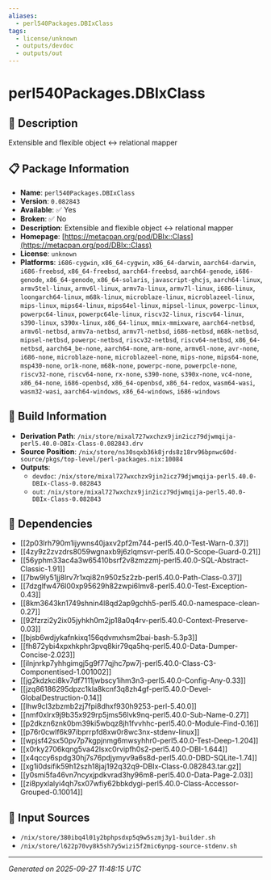```yaml
---
aliases:
  - perl540Packages.DBIxClass
tags:
  - license/unknown
  - outputs/devdoc
  - outputs/out
---
```


# perl540Packages.DBIxClass

## 📝 Description

Extensible and flexible object <-> relational mapper

## 📋 Package Information

- **Name**: `perl540Packages.DBIxClass`
- **Version**: `0.082843`
- **Available**: ✅ Yes
- **Broken**: ✅ No
- **Description**: Extensible and flexible object <-> relational mapper
- **Homepage**: [https://metacpan.org/pod/DBIx::Class](https://metacpan.org/pod/DBIx::Class)
- **License**: `unknown`
- **Platforms**: `i686-cygwin`, `x86_64-cygwin`, `x86_64-darwin`, `aarch64-darwin`, `i686-freebsd`, `x86_64-freebsd`, `aarch64-freebsd`, `aarch64-genode`, `i686-genode`, `x86_64-genode`, `x86_64-solaris`, `javascript-ghcjs`, `aarch64-linux`, `armv5tel-linux`, `armv6l-linux`, `armv7a-linux`, `armv7l-linux`, `i686-linux`, `loongarch64-linux`, `m68k-linux`, `microblaze-linux`, `microblazeel-linux`, `mips-linux`, `mips64-linux`, `mips64el-linux`, `mipsel-linux`, `powerpc-linux`, `powerpc64-linux`, `powerpc64le-linux`, `riscv32-linux`, `riscv64-linux`, `s390-linux`, `s390x-linux`, `x86_64-linux`, `mmix-mmixware`, `aarch64-netbsd`, `armv6l-netbsd`, `armv7a-netbsd`, `armv7l-netbsd`, `i686-netbsd`, `m68k-netbsd`, `mipsel-netbsd`, `powerpc-netbsd`, `riscv32-netbsd`, `riscv64-netbsd`, `x86_64-netbsd`, `aarch64_be-none`, `aarch64-none`, `arm-none`, `armv6l-none`, `avr-none`, `i686-none`, `microblaze-none`, `microblazeel-none`, `mips-none`, `mips64-none`, `msp430-none`, `or1k-none`, `m68k-none`, `powerpc-none`, `powerpcle-none`, `riscv32-none`, `riscv64-none`, `rx-none`, `s390-none`, `s390x-none`, `vc4-none`, `x86_64-none`, `i686-openbsd`, `x86_64-openbsd`, `x86_64-redox`, `wasm64-wasi`, `wasm32-wasi`, `aarch64-windows`, `x86_64-windows`, `i686-windows`

## 🔧 Build Information

- **Derivation Path**: `/nix/store/mixal727wxchzx9jin2icz79djwmqija-perl5.40.0-DBIx-Class-0.082843.drv`
- **Source Position**: `/nix/store/ns30sqxb36k8jrds8z18rv96bpnwc60d-source/pkgs/top-level/perl-packages.nix:10084`
- **Outputs**:
  - `devdoc`:  `/nix/store/mixal727wxchzx9jin2icz79djwmqija-perl5.40.0-DBIx-Class-0.082843`
  - `out`:  `/nix/store/mixal727wxchzx9jin2icz79djwmqija-perl5.40.0-DBIx-Class-0.082843`

## 🔗 Dependencies

- [[2p03lrh790m1ijywns40jaxv2pf2m744-perl5.40.0-Test-Warn-0.37]]
- [[4zy9z2zvzdrs8059wgnaxb9j6zlqmsvr-perl5.40.0-Scope-Guard-0.21]]
- [[56yphm33ac4a3w65410bsrf2v8zmzzmj-perl5.40.0-SQL-Abstract-Classic-1.91]]
- [[7bw9ly51jj8lrv7r1xqi82n950z5z2zb-perl5.40.0-Path-Class-0.37]]
- [[7dzglfw476l00xp95629h82zwpi6lmv8-perl5.40.0-Test-Exception-0.43]]
- [[8km3643kn1749shnin4l8qd2ap9gchh5-perl5.40.0-namespace-clean-0.27]]
- [[92fzrzi2y2ix05jyhkh0m2jp18a0q4rv-perl5.40.0-Context-Preserve-0.03]]
- [[bjsb6wdjykafnkixq156qdvmxhsm2bai-bash-5.3p3]]
- [[fh872ybi4xpxhkphr3pvq8kir79qa5hq-perl5.40.0-Data-Dumper-Concise-2.023]]
- [[ilnjnrkp7yhhgimgj5g9f77qjhc7pw7j-perl5.40.0-Class-C3-Componentised-1.001002]]
- [[jg2kdzkci8kv7df7111jwbscy1ihm3n3-perl5.40.0-Config-Any-0.33]]
- [[jzq86186295dpzc1kla8kcnf3q8zh4gf-perl5.40.0-Devel-GlobalDestruction-0.14]]
- [[lhw9cl3zbzmb2zj7fpi8dhxf930h9253-perl-5.40.0]]
- [[nmf0xlrx9j9b35x929rp5jms56lvk9nq-perl5.40.0-Sub-Name-0.27]]
- [[p2dkzn6znk0bm39ki5wbqz8jh1fvvhhc-perl5.40.0-Module-Find-0.16]]
- [[p76r0cwlf6k97ibprrpfd8xw0r8wc3nx-stdenv-linux]]
- [[wpjsf42sx50pv7p7kgpjnmg6mwsyhhr0-perl5.40.0-Test-Deep-1.204]]
- [[x0rky2706kqng5va42lsxc0rvipfh0s2-perl5.40.0-DBI-1.644]]
- [[x4qccy6spdg30hj7s76pdjymyv9a6s8d-perl5.40.0-DBD-SQLite-1.74]]
- [[xg1i0dsifik59h12szh18jaj192q32q9-DBIx-Class-0.082843.tar.gz]]
- [[y0smi5fa46vn7ncyxjpdkvrad3hy96m8-perl5.40.0-Data-Page-2.03]]
- [[zi8pyxlalyi4qh7sx07wfiy62bbkdygi-perl5.40.0-Class-Accessor-Grouped-0.10014]]

## 📁 Input Sources

- `/nix/store/380ibq4l01y2bphpsdxp5q9w5szmj3y1-builder.sh`
- `/nix/store/l622p70vy8k5sh7y5wizi5f2mic6ynpg-source-stdenv.sh`

---
*Generated on 2025-09-27 11:48:15 UTC*
